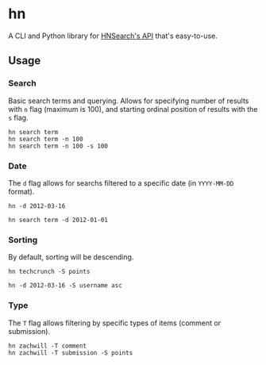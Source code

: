 hn
==

A CLI and Python library for [HNSearch's
API](http://www.hnsearch.com/api) that's easy-to-use.


Usage
-----

### Search

Basic search terms and querying. Allows for specifying number of results
with `n` flag (maximum is 100), and starting ordinal position of results
with the `s` flag.

```
hn search term
hn search term -n 100
hn search term -n 100 -s 100
```

### Date

The `d` flag allows for searchs filtered to a specific date (in
`YYYY-MM-DD` format).

```
hn -d 2012-03-16

hn search term -d 2012-01-01
```

### Sorting

By default, sorting will be descending.

```
hn techcrunch -S points

hn -d 2012-03-16 -S username asc
```

### Type

The `T` flag allows filtering by specific types of items (comment or
submission).

```
hn zachwill -T comment
hn zachwill -T submission -S points
```
